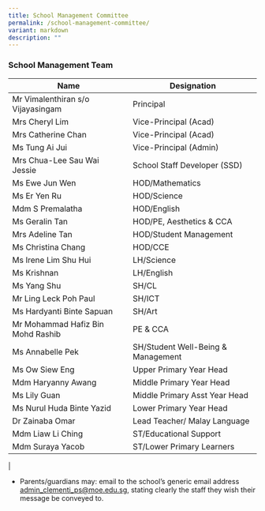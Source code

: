 ```yaml
---
title: School Management Committee
permalink: /school-management-committee/
variant: markdown
description: ""
---
```

### School Management Team

| Name | Designation | 
|---|---|
| Mr Vimalenthiran s/o Vijayasingam | Principal | |
| Mrs Cheryl Lim | Vice-Principal (Acad) |   |
| Mrs Catherine Chan | Vice-Principal (Acad) |   |
| Ms Tung Ai Jui  | Vice-Principal (Admin)  | 
| Mrs Chua-Lee Sau Wai Jessie | School Staff Developer (SSD) |   |
| Ms Ewe Jun Wen | HOD/Mathematics  |   |
| Ms Er Yen Ru | HOD/Science |   |
| Mdm S Premalatha | HOD/English |   |
| Ms Geralin Tan | HOD/PE, Aesthetics & CCA |   |
| Mrs Adeline Tan | HOD/Student Management |   |
| Ms Christina Chang | HOD/CCE |   |
| Ms Irene Lim Shu Hui  | LH/Science  |   |
| Ms Krishnan  | LH/English  |   |
| Ms Yang Shu  | SH/CL  |   |
| Mr Ling Leck Poh Paul | SH/ICT |   |
| Ms Hardyanti Binte Sapuan | SH/Art |   |
| Mr Mohammad Hafiz Bin Mohd Rashib | PE & CCA |   |
| Ms Annabelle Pek | SH/Student Well-Being & Management |   |
| Ms Ow Siew Eng | Upper Primary Year Head |   |
| Mdm Haryanny Awang |Middle Primary Year Head |   |
| Ms Lily Guan | Middle Primary Asst Year Head |   |
| Ms Nurul Huda Binte Yazid | Lower Primary Year Head |   |
| Dr Zainaba Omar | Lead Teacher/ Malay Language  |   |
| Mdm Liaw Li Ching | ST/Educational Support |   |
| Mdm Suraya Yacob | ST/Lower Primary Learners |   |
|

* Parents/guardians may: email to the school’s generic email address [admin_clementi_ps@moe.edu.sg](admin_clementi_ps@moe.edu.sg), stating clearly the staff they wish their message be conveyed to.